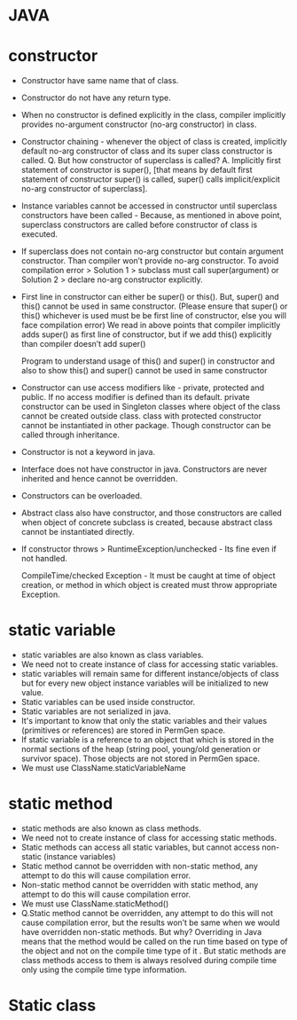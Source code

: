 # JAVA
# constructor
* Constructor have same name that of class.
* Constructor do not have any return type.
* When no constructor is defined explicitly in the class, compiler implicitly provides no-argument constructor (no-arg constructor) in class.
* Constructor chaining - whenever the object of class is created, implicitly default no-arg constructor of class and its super class constructor is called.
  Q. But how constructor of superclass is called?
  A. Implicitly first statement of constructor is super(), [that means by default first statement of constructor super() is called, super() calls implicit/explicit no-arg 
  constructor of superclass].
* Instance variables cannot be accessed in constructor until superclass constructors have been called - Because, as mentioned in above point, superclass constructors are 
  called before constructor of class is executed.
* If superclass does not contain no-arg constructor but contain argument constructor.
  Than compiler won’t provide no-arg constructor. To avoid compilation error >
  Solution 1 > subclass must call super(argument) or
  Solution 2 > declare no-arg constructor explicitly.
* First line in constructor can either be super() or this(). But, super() and this() cannot be used in same constructor. (Please ensure that super() or this() whichever is 
  used must be be first line of constructor, else you will face compilation error)
  We read in above points that compiler implicitly adds super() as first line of constructor, but if we add this() explicitly than compiler doesn’t add super()

  Program to understand usage of this() and super() in constructor and also to show this() and super() cannot be used in same constructor 
* Constructor can use access modifiers like - private, protected and public. If no access modifier is defined than its default.
  private constructor can be used in Singleton classes where object of the class cannot be created outside class.
  class with protected constructor cannot be instantiated in other package. Though constructor can be called through inheritance.
* Constructor is not a keyword in java.
* Interface does not have constructor in java.
  Constructors are never inherited and hence cannot be overridden.
* Constructors can be overloaded.
* Abstract class also have constructor, and those constructors are called when object of concrete subclass is created, because abstract class cannot be instantiated directly.
* If constructor throws >
  RuntimeException/unchecked - Its fine even if not handled.

  CompileTime/checked Exception - It must be caught at time of object creation, or method in which object is created must throw appropriate Exception.
# static variable
* static variables are also known as class variables.
* We need not to create instance of class for accessing static variables.
* static variables will remain same for different instance/objects of class but for every new object instance variables will be initialized to new value.
* Static variables can be used inside constructor.
* Static variables are not serialized in java.
* It's important to know that only the static variables and their values (primitives or references) are stored in PermGen space.
* If static variable is a reference to an object that which is stored in the normal sections of the heap (string pool, young/old generation or survivor space). Those objects 
  are not stored in PermGen space.
* We must use ClassName.staticVariableName
# static method
* static methods are also known as class methods.
* We need not to create instance of class for accessing static methods.
* Static methods can access all static variables, but cannot access non-static (instance variables)
* Static method cannot be overridden with non-static method, any attempt to do this will cause compilation error.
* Non-static method cannot be overridden with static method, any attempt to do this will cause compilation error.
* We must use ClassName.staticMethod()
* Q.Static method cannot be overridden, any attempt to do this will not cause compilation error, but the results won’t be same when we would have overridden non-static methods.
  But why? 
  Overriding in Java means that the method would be called on the run time based on type of the object and not on the compile time type of it .
  But static methods are class methods access to them is always resolved during compile time only using the compile time type information.
# Static class   








